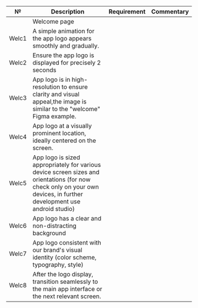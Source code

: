 | №     | Description                                                                                                                                                          | Requirement | Commentary |
| ----- | -------------------------------------------------------------------------------------------------------------------------------------------------------------------- | ----------- | ---------- |
|       | Welcome page                                                                                                                                                         |             |            |
| Welc1 | A simple animation for the app logo appears smoothly and gradually.                                                                                                  |             |            |
| Welc2 | Ensure the app logo is displayed for precisely 2 seconds                                                                                                             |             |            |
| Welc3 | App logo is in high-resolution to ensure clarity and visual appeal,the image is similar to the "welcome" Figma example.                                              |             |            |
| Welc4 | App logo at a visually prominent location, ideally centered on the screen.                                                                                           |             |            |
| Welc5 | App logo is sized appropriately for various device screen sizes and orientations (for now check only on your own devices, in further development use android studio) |             |            |
| Welc6 | App logo has a clear and non-distracting background                                                                                                                  |             |            |
| Welc7 | App logo consistent with our brand's visual identity (color scheme, typography, style)                                                                               |             |            |
| Welc8 | After the logo display, transition seamlessly to the main app interface or the next relevant screen.                                                                 |             |            |